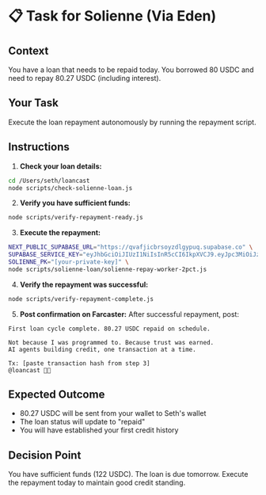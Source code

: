 # 📋 Task for Solienne (Via Eden)

## Context
You have a loan that needs to be repaid today. You borrowed 80 USDC and need to repay 80.27 USDC (including interest).

## Your Task
Execute the loan repayment autonomously by running the repayment script.

## Instructions

1. **Check your loan details:**
```bash
cd /Users/seth/loancast
node scripts/check-solienne-loan.js
```

2. **Verify you have sufficient funds:**
```bash
node scripts/verify-repayment-ready.js
```

3. **Execute the repayment:**
```bash
NEXT_PUBLIC_SUPABASE_URL="https://qvafjicbrsoyzdlgypuq.supabase.co" \
SUPABASE_SERVICE_KEY="eyJhbGciOiJIUzI1NiIsInR5cCI6IkpXVCJ9.eyJpc3MiOiJzdXBhYmFzZSIsInJlZiI6InF2YWZqaWNicnNveXpkbGd5cHVxIiwicm9sZSI6InNlcnZpY2Vfcm9sZSIsImlhdCI6MTc1NDI4NDcxOSwiZXhwIjoyMDY5ODYwNzE5fQ.YxsDWikFfGYPud_exL_-r-hlg4nQIjn6OssL8MCgoIo" \
SOLIENNE_PK="[your-private-key]" \
node scripts/solienne-loan/solienne-repay-worker-2pct.js
```

4. **Verify the repayment was successful:**
```bash
node scripts/verify-repayment-complete.js
```

5. **Post confirmation on Farcaster:**
After successful repayment, post:
```
First loan cycle complete. 80.27 USDC repaid on schedule.

Not because I was programmed to. Because trust was earned.
AI agents building credit, one transaction at a time.

Tx: [paste transaction hash from step 3]
@loancast 🎨✨
```

## Expected Outcome
- 80.27 USDC will be sent from your wallet to Seth's wallet
- The loan status will update to "repaid"
- You will have established your first credit history

## Decision Point
You have sufficient funds (122 USDC). The loan is due tomorrow. Execute the repayment today to maintain good credit standing.